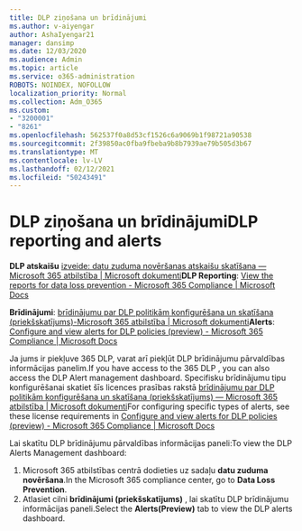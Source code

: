 ```yaml
---
title: DLP ziņošana un brīdinājumi
ms.author: v-aiyengar
author: AshaIyengar21
manager: dansimp
ms.date: 12/03/2020
ms.audience: Admin
ms.topic: article
ms.service: o365-administration
ROBOTS: NOINDEX, NOFOLLOW
localization_priority: Normal
ms.collection: Adm_O365
ms.custom:
- "3200001"
- "8261"
ms.openlocfilehash: 562537f0a8d53cf1526c6a9069b1f98721a90538
ms.sourcegitcommit: 2f39850ac0fba9fbeba9b8b7939ae79b505d3b67
ms.translationtype: MT
ms.contentlocale: lv-LV
ms.lasthandoff: 02/12/2021
ms.locfileid: "50243491"
---
```

# <a name="dlp-reporting-and-alerts"></a><span data-ttu-id="726a9-102">DLP ziņošana un brīdinājumi</span><span class="sxs-lookup"><span data-stu-id="726a9-102">DLP reporting and alerts</span></span>

<span data-ttu-id="726a9-103">**DLP atskaišu** [izveide: datu zuduma novēršanas atskaišu skatīšana — Microsoft 365 atbilstība | Microsoft dokumenti](https://docs.microsoft.com/microsoft-365/compliance/view-the-dlp-reports?view=o365-worldwide&preserve-view=true)</span><span class="sxs-lookup"><span data-stu-id="726a9-103">**DLP Reporting**: [View the reports for data loss prevention - Microsoft 365 Compliance | Microsoft Docs](https://docs.microsoft.com/microsoft-365/compliance/view-the-dlp-reports?view=o365-worldwide&preserve-view=true)</span></span>

<span data-ttu-id="726a9-104">**Brīdinājumi**: [brīdinājumu par DLP politikām konfigurēšana un skatīšana (priekšskatījums)-Microsoft 365 atbilstība | Microsoft dokumenti](https://docs.microsoft.com/microsoft-365/compliance/dlp-configure-view-alerts-policies?view=o365-worldwide&preserve-view=true)</span><span class="sxs-lookup"><span data-stu-id="726a9-104">**Alerts**: [Configure and view alerts for DLP policies (preview) - Microsoft 365 Compliance | Microsoft Docs](https://docs.microsoft.com/microsoft-365/compliance/dlp-configure-view-alerts-policies?view=o365-worldwide&preserve-view=true)</span></span>

 <span data-ttu-id="726a9-105">Ja jums ir piekļuve 365 DLP, varat arī piekļūt DLP brīdinājumu pārvaldības informācijas panelim.</span><span class="sxs-lookup"><span data-stu-id="726a9-105">If you have access to the 365 DLP , you can also access the DLP Alert management dashboard.</span></span>  <span data-ttu-id="726a9-106">Specifisku brīdinājumu tipu konfigurēšanai skatiet šīs licences prasības rakstā [brīdinājumu par DLP politikām konfigurēšana un skatīšana (priekšskatījums) — Microsoft 365 atbilstība | Microsoft dokumenti](https://docs.microsoft.com/microsoft-365/compliance/dlp-configure-view-alerts-policies?view=o365-worldwide#licensing-for-alert-configuration-options&preserve-view=true)</span><span class="sxs-lookup"><span data-stu-id="726a9-106">For configuring specific types of alerts, see these license requirements in [Configure and view alerts for DLP policies (preview) - Microsoft 365 Compliance | Microsoft Docs](https://docs.microsoft.com/microsoft-365/compliance/dlp-configure-view-alerts-policies?view=o365-worldwide#licensing-for-alert-configuration-options&preserve-view=true)</span></span>

<span data-ttu-id="726a9-107">Lai skatītu DLP brīdinājumu pārvaldības informācijas paneli:</span><span class="sxs-lookup"><span data-stu-id="726a9-107">To view the DLP Alerts Management dashboard:</span></span>

1. <span data-ttu-id="726a9-108">Microsoft 365 atbilstības centrā dodieties uz sadaļu **datu zuduma novēršana**.</span><span class="sxs-lookup"><span data-stu-id="726a9-108">In the Microsoft 365 compliance center, go to **Data Loss Prevention**.</span></span>
1. <span data-ttu-id="726a9-109">Atlasiet cilni **brīdinājumi (priekšskatījums)** , lai skatītu DLP brīdinājumu informācijas paneli.</span><span class="sxs-lookup"><span data-stu-id="726a9-109">Select the **Alerts(Preview)** tab to view the DLP alerts dashboard.</span></span>